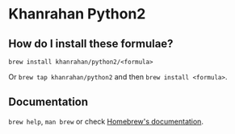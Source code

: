 # Khanrahan Python2

## How do I install these formulae?

`brew install khanrahan/python2/<formula>`

Or `brew tap khanrahan/python2` and then `brew install <formula>`.

## Documentation

`brew help`, `man brew` or check [Homebrew's documentation](https://docs.brew.sh).
